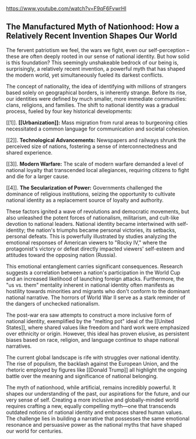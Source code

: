 https://www.youtube.com/watch?v=F9qF6FvwrHI

## The Manufactured Myth of Nationhood: How a Relatively Recent Invention Shapes Our World

The fervent patriotism we feel, the wars we fight, even our self-perception – these are often deeply rooted in our sense of national identity. But how solid is this foundation?  This seemingly unshakeable bedrock of our being is, surprisingly, a relatively recent invention, a powerful myth that has shaped the modern world, yet simultaneously fueled its darkest conflicts.

The concept of nationality, the idea of identifying with millions of strangers based solely on geographical borders, is inherently strange.  Before its rise, our identities were defined by much smaller, more immediate communities: clans, religions, and families.  The shift to national identity was a gradual process, fueled by four key historical developments:

[[1]]. **[[Urbanization]]:** Mass migration from rural areas to burgeoning cities necessitated a common language for communication and societal cohesion.

[[2]]. **Technological Advancements:** Newspapers and railways shrunk the perceived size of nations, fostering a sense of interconnectedness and shared experience.

[[3]]. **Modern Warfare:**  The scale of modern warfare demanded a level of national loyalty that transcended local allegiances, requiring citizens to fight and die for a larger cause.

[[4]]. **The Secularization of Power:** Governments challenged the dominance of religious institutions, seizing the opportunity to cultivate national identity as a replacement source of loyalty and authority.

These factors ignited a wave of revolutions and democratic movements, but also unleashed the potent forces of nationalism, militarism, and cult-like devotion to national leaders.  National identity became intertwined with self-identity; the nation's triumphs became personal victories, its setbacks, personal defeats.  This is powerfully illustrated by studies analyzing the emotional responses of American viewers to "Rocky IV," where the protagonist's victory or defeat directly impacted viewers' self-esteem and attitudes toward the opposing nation (Russia).

This emotional entanglement carries significant consequences.  Research suggests a correlation between a nation's participation in the World Cup and an increased likelihood of launching foreign attacks.  Furthermore, the "us vs. them" mentality inherent in national identity often manifests as hostility towards minorities and migrants who don't conform to the dominant national narrative.  The horrors of World War II serve as a stark reminder of the dangers of unchecked nationalism.

The post-war era saw attempts to construct a more inclusive form of national identity, exemplified by the "melting pot" ideal of the [[United States]], where shared values like freedom and hard work were emphasized over ethnicity or origin.  However, this ideal has proven elusive, as persistent biases based on race, religion, and language continue to shape national narratives.

The current global landscape is rife with struggles over national identity.  The rise of populism, the backlash against the European Union, and the rhetoric employed by figures like [[Donald Trump]] all highlight the ongoing battle over the meaning and significance of national belonging.

The myth of nationhood, while artificial, remains incredibly powerful.  It shapes our understanding of the past, our aspirations for the future, and our very sense of self.  Creating a more inclusive and globally-minded world requires crafting a new, equally compelling myth—one that transcends outdated notions of national identity and embraces shared human values.  The challenge lies in building a narrative that possesses the same emotional resonance and persuasive power as the national myths that have shaped our world for centuries.
